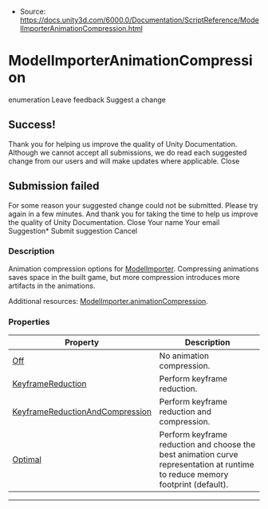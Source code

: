 * Source: https://docs.unity3d.com/6000.0/Documentation/ScriptReference/ModelImporterAnimationCompression.html

# ModelImporterAnimationCompression
enumeration
Leave feedback
Suggest a change
## Success!
Thank you for helping us improve the quality of Unity Documentation. Although we cannot accept all submissions, we do read each suggested change from our users and will make updates where applicable.
Close
## Submission failed
For some reason your suggested change could not be submitted. Please <a>try again</a> in a few minutes. And thank you for taking the time to help us improve the quality of Unity Documentation.
Close
Your name Your email Suggestion* Submit suggestion
Cancel
### Description
Animation compression options for [ModelImporter](https://docs.unity3d.com/6000.0/Documentation/ScriptReference/ModelImporter.html).
Compressing animations saves space in the built game, but more compression introduces more artifacts in the animations.  
  
Additional resources: [ModelImporter.animationCompression](https://docs.unity3d.com/6000.0/Documentation/ScriptReference/ModelImporter-animationCompression.html).
### Properties
Property | Description  
---|---  
[Off](https://docs.unity3d.com/6000.0/Documentation/ScriptReference/ModelImporterAnimationCompression.Off.html) | No animation compression.  
[KeyframeReduction](https://docs.unity3d.com/6000.0/Documentation/ScriptReference/ModelImporterAnimationCompression.KeyframeReduction.html) | Perform keyframe reduction.  
[KeyframeReductionAndCompression](https://docs.unity3d.com/6000.0/Documentation/ScriptReference/ModelImporterAnimationCompression.KeyframeReductionAndCompression.html) | Perform keyframe reduction and compression.  
[Optimal](https://docs.unity3d.com/6000.0/Documentation/ScriptReference/ModelImporterAnimationCompression.Optimal.html) | Perform keyframe reduction and choose the best animation curve representation at runtime to reduce memory footprint (default).  
* * *
